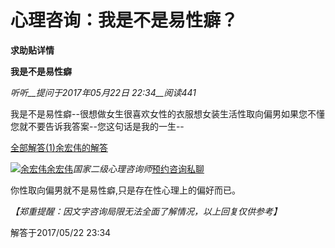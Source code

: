 # 心理咨询：我是不是易性癖？

**求助贴详情**

**我是不是易性癖**

_听听__提问于2017年05月22日 22:34__阅读441_

我是不是易性癖--很想做女生很喜欢女性的衣服想女装生活性取向偏男如果您不懂您就不要告诉我答案--您这句话是我的一生--

[全部解答(1)](javascript:void(0);)[余宏伟的解答](javascript:void(0);)

[![余宏伟](https://img.psy525.cn/upload/avatar/2012/5/23/avatar_583988_medium.jpg!200)](/d7963.html)[余宏伟](/d7963.html)_国家二级心理咨询师_[预约咨询](javascript:void(0);)[私聊](javascript:void(0);)

你性取向偏男就不是易性癖,只是存在性心理上的偏好而已。

_【郑重提醒：因文字咨询局限无法全面了解情况，以上回复仅供参考】_

解答于2017/05/22 23:34
